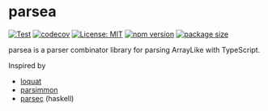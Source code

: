 # parsea

[![Test](https://github.com/rizzzse/parsea/actions/workflows/test.yml/badge.svg)](https://github.com/rizzzse/parsea/actions/workflows/test.yml)
[![codecov](https://codecov.io/gh/rizzzse/parsea/branch/main/graph/badge.svg)](https://codecov.io/gh/rizzzse/parsea)
[![License: MIT](https://img.shields.io/badge/License-MIT-yellow.svg)](https://opensource.org/licenses/MIT)
[![npm version](https://img.shields.io/npm/v/parsea/latest.svg?logo=npm)](https://www.npmjs.com/package/parsea)
[![package size](https://badgen.net/bundlephobia/min/parsea)](https://bundlephobia.com/package/parsea)

parsea is a parser combinator library for parsing ArrayLike with TypeScript.

Inspired by

- [loquat](https://github.com/susisu/loquat)
- [parsimmon](https://github.com/jneen/parsimmon)
- [parsec](https://github.com/haskell/parsec) (haskell)
